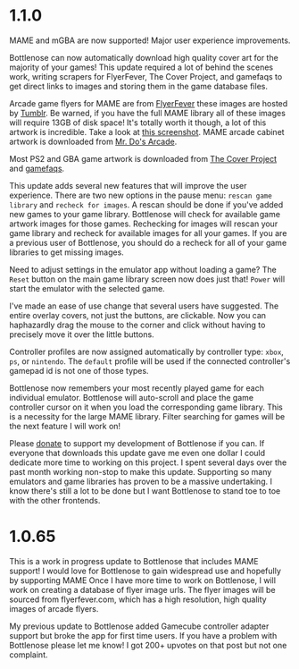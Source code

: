 # 1.1.0

MAME and mGBA are now supported!  Major user experience improvements.

Bottlenose can now automatically download high quality cover art for the majority of your games!  This update required a lot of behind the scenes work, writing scrapers for FlyerFever, The Cover Project, and gamefaqs to get direct links to images and storing them in the game database files.

Arcade game flyers for MAME are from [FlyerFever](https://www.flyerfever.com/) these images are hosted by [Tumblr](https://www.tumblr.com/).  Be warned, if you have the full MAME library all of these images will require 13GB of disk space!  It's totally worth it though, a lot of this artwork is incredible.  Take a look at [this screenshot](https://raw.githubusercontent.com/quinton-ashley/bottlenose-screenshots/master/mame.png).  MAME arcade cabinet artwork is downloaded from [Mr. Do's Arcade](http://www.mameworld.info/mrdo/mame_artwork_ingame.php).

Most PS2 and GBA game artwork is downloaded from [The Cover Project](http://www.thecoverproject.net/) and [gamefaqs](https://gamefaqs.gamespot.com).

This update adds several new features that will improve the user experience.  There are two new options in the pause menu: `rescan game library` and `recheck for images`.  A rescan should be done if you've added new games to your game library.  Bottlenose will check for available game artwork images for those games.  Rechecking for images will rescan your game library and recheck for available images for all your games.  If you are a previous user of Bottlenose, you should do a recheck for all of your game libraries to get missing images.

Need to adjust settings in the emulator app without loading a game?  The `Reset` button on the main game library screen now does just that!  `Power` will start the emulator with the selected game.

I've made an ease of use change that several users have suggested.  The entire overlay covers, not just the buttons, are clickable.  Now you can haphazardly drag the mouse to the corner and click without having to precisely move it over the little buttons.

Controller profiles are now assigned automatically by controller type: `xbox`, `ps`, or `nintendo`.  The `default` profile will be used if the connected controller's gamepad id is not one of those types.

Bottlenose now remembers your most recently played game for each individual emulator.  Bottlenose will auto-scroll and place the game controller cursor on it when you load the corresponding game library.  This is a necessity for the large MAME library.  Filter searching for games will be the next feature I will work on!

Please [donate](https://www.paypal.me/qashto/10) to support my development of Bottlenose if you can.  If everyone that downloads this update gave me even one dollar I could dedicate more time to working on this project.  I spent several days over the past month working non-stop to make this update.  Supporting so many emulators and game libraries has proven to be a massive undertaking.  I know there's still a lot to be done but I want Bottlenose to stand toe to toe with the other frontends.

# 1.0.65

This is a work in progress update to Bottlenose that includes MAME support!  I would love for Bottlenose to gain widespread use and hopefully by supporting MAME   Once I have more time to work on Bottlenose, I will work on creating a database of flyer image urls.  The flyer images will be sourced from flyerfever.com, which has a high resolution, high quality images of arcade flyers.

My previous update to Bottlenose added Gamecube controller adapter support but broke the app for first time users.  If you have a problem with Bottlenose please let me know!  I got 200+ upvotes on that post but not one complaint.
